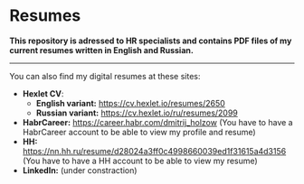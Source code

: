 # Resumes

**This repository is adressed to HR specialists and contains PDF files of my current resumes written in English and Russian.** 
***********

You can also find my digital resumes at these sites:

* **Hexlet CV**:
    + **English variant:** https://cv.hexlet.io/resumes/2650
    + **Russian variant:** https://cv.hexlet.io/ru/resumes/2099
* **HabrCareer:** https://career.habr.com/dmitrij_holzow (You have to have a HabrCareer account to be able to view my profile and resume)
* **HH:** https://nn.hh.ru/resume/d28024a3ff0c4998660039ed1f31615a4d3156 (You have to have a HH account to be able to view my resume)
* **LinkedIn:** (under constraction)
